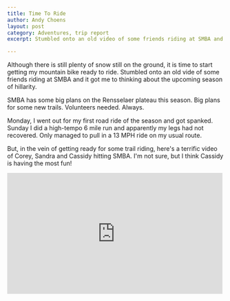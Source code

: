 ```yaml
---
title: Time To Ride
author: Andy Choens
layout: post
category: Adventures, trip report
excerpt: Stumbled onto an old video of some friends riding at SMBA and it got me to thinking about the upcoming season of MTB hillarity.

---
```


Although there is still plenty of snow still on the ground, it is time
to start getting my mountain bike ready to ride. Stumbled onto an old
vide of some friends riding at SMBA and it got me to thinking about
the upcoming season of hillarity.

SMBA has some big plans on the Rensselaer plateau this season. Big
plans for some new trails. Volunteers needed. Always.

Monday, I went out for my first road ride of the season and got
spanked. Sunday I did a high-tempo 6 mile run and apparently my legs
had not recovered. Only managed to pull in a 13 MPH ride on my usual
route.

But, in the vein of getting ready for some trail riding, here's a
terrific video of Corey, Sandra and Cassidy hitting SMBA. I'm not
sure, but I think Cassidy is having the most fun!
    
<iframe width='500' height='281' src='http://www.pinkbike.com/v/embed/383532/?colors=c80000' allowfullscreen frameborder='0'>
</iframe>
